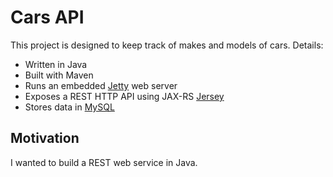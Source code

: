 # Cars API
This project is designed to keep track of makes and models of cars.  Details:

* Written in Java
* Built with Maven
* Runs an embedded [Jetty](http://www.eclipse.org/jetty/) web server
* Exposes a REST HTTP API using JAX-RS [Jersey](https://jersey.java.net/)
* Stores data in [MySQL](https://www.mysql.com/)

## Motivation

I wanted to build a REST web service in Java.
